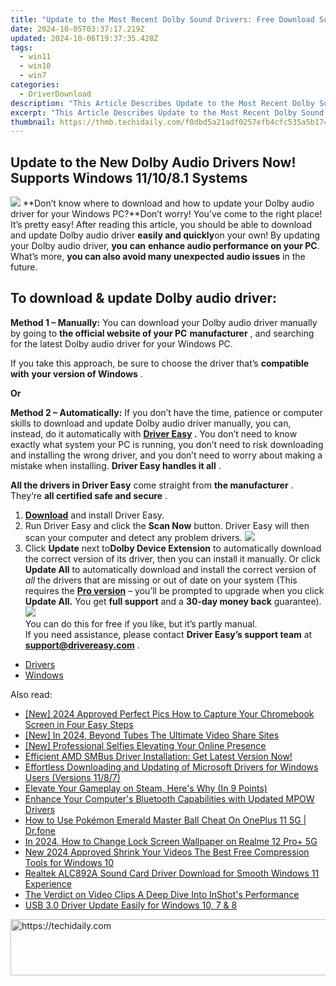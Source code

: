 ```yaml
---
title: "Update to the Most Recent Dolby Sound Drivers: Free Download Supports Windows 11/10/8.1 Users"
date: 2024-10-05T03:37:17.219Z
updated: 2024-10-06T19:37:35.428Z
tags:
  - win11
  - win10
  - win7
categories:
  - DriverDownload
description: "This Article Describes Update to the Most Recent Dolby Sound Drivers: Free Download Supports Windows 11/10/8.1 Users"
excerpt: "This Article Describes Update to the Most Recent Dolby Sound Drivers: Free Download Supports Windows 11/10/8.1 Users"
thumbnail: https://thmb.techidaily.com/f0dbd5a21adf0257efb4cfc535a5b1745bbe68be5c6511e0bd704dc50cbfa331.jpg
---
```


## Update to the New Dolby Audio Drivers Now! Supports Windows 11/10/8.1 Systems

![](https://images.drivereasy.com/wp-content/uploads/2019/01/snap000424-300x186.png)   **Don’t know where to download and how to update your Dolby audio driver for your Windows PC?**Don’t worry! You’ve come to the right place! It’s pretty easy! After reading this article, you should be able to download and update Dolby audio driver **easily and quickly**on your own! By updating your Dolby audio driver, **you**  **can**  **enhance audio performance on your PC**. What’s more, **you can also avoid many unexpected audio issues**  in the future.

## **To download & update Dolby audio driver:**

**Method 1 – Manually:**  You can download your Dolby audio driver manually by going to **the official website of your PC** **manufacturer**  , and searching for the latest Dolby audio driver for your Windows PC.

 If you take this approach, be sure to choose the driver that’s **compatible with** **your version of Windows** .

**Or**

**Method 2 – Automatically:**   If you don’t have the time, patience or computer skills to download and update Dolby audio driver manually, you can, instead, do it automatically with **[Driver Easy](https://tools.techidaily.com/drivereasy/download/) .**  You don’t need to know exactly what system your PC is running, you don’t need to risk downloading and installing the wrong driver, and you don’t need to worry about making a mistake when installing. **Driver Easy handles it all** .

**All the drivers in Driver Easy** come straight from **the manufacturer** . They‘re **all certified safe and secure** .

1. **[Download](https://tools.techidaily.com/drivereasy/download/)**  and install Driver Easy.
2. Run Driver Easy and click the **Scan Now**  button. Driver Easy will then scan your computer and detect any problem drivers. ![](https://images.drivereasy.com/wp-content/uploads/2019/01/snap000425.png)
3. Click **Update**  next to**Dolby Device Extension** to automatically download the correct version of its driver, then you can install it manually. Or click **Update All**  to automatically download and install the correct version of _all_  the drivers that are missing or out of date on your system (This requires the **[Pro version](https://tools.techidaily.com/drivereasy/download/)**  – you’ll be prompted to upgrade when you click **Update All.** You get **full support**  and a **30-day money back**  guarantee).  
![](https://images.drivereasy.com/wp-content/uploads/2019/01/snap000426.png)  
 You can do this for free if you like, but it’s partly manual.  
 If you need assistance, please contact **Driver Easy’s support team** at [**support@drivereasy.com**](https://tools.techidaily.com/drivereasy/download/) .

* [Drivers](https://tools.techidaily.com/drivereasy/download/)
* [Windows](https://tools.techidaily.com/drivereasy/download/)

<ins class="adsbygoogle"
     style="display:block"
     data-ad-format="autorelaxed"
     data-ad-client="ca-pub-7571918770474297"
     data-ad-slot="1223367746"></ins>

<ins class="adsbygoogle"
     style="display:block"
     data-ad-client="ca-pub-7571918770474297"
     data-ad-slot="8358498916"
     data-ad-format="auto"
     data-full-width-responsive="true"></ins>

<span class="atpl-alsoreadstyle">Also read:</span>
<div><ul>
<li><a href="https://screen-sharing-recording.techidaily.com/new-2024-approved-perfect-pics-how-to-capture-your-chromebook-screen-in-four-easy-steps/"><u>[New] 2024 Approved Perfect Pics How to Capture Your Chromebook Screen in Four Easy Steps</u></a></li>
<li><a href="https://facebook-video-share.techidaily.com/new-in-2024-beyond-tubes-the-ultimate-video-share-sites/"><u>[New] In 2024, Beyond Tubes The Ultimate Video Share Sites</u></a></li>
<li><a href="https://youtube-tips.techidaily.com/rofessional-selfies-elevating-your-online-presence/"><u>[New] Professional Selfies Elevating Your Online Presence</u></a></li>
<li><a href="https://driver-download.techidaily.com/efficient-amd-smbus-driver-installation-get-latest-version-now/"><u>Efficient AMD SMBus Driver Installation: Get Latest Version Now!</u></a></li>
<li><a href="https://driver-download.techidaily.com/effortless-downloading-and-updating-of-microsoft-drivers-for-windows-users-versions-1187/"><u>Effortless Downloading and Updating of Microsoft Drivers for Windows Users (Versions 11/8/7)</u></a></li>
<li><a href="https://games-able.techidaily.com/elevate-your-gameplay-on-steam-heres-why-in-9-points/"><u>Elevate Your Gameplay on Steam, Here's Why (In 9 Points)</u></a></li>
<li><a href="https://driver-download.techidaily.com/enhance-your-computers-bluetooth-capabilities-with-updated-mpow-drivers/"><u>Enhance Your Computer's Bluetooth Capabilities with Updated MPOW Drivers</u></a></li>
<li><a href="https://android-pokemon-go.techidaily.com/how-to-use-pokemon-emerald-master-ball-cheat-on-oneplus-11-5g-drfone-by-drfone-virtual-android/"><u>How to Use Pokémon Emerald Master Ball Cheat On OnePlus 11 5G | Dr.fone</u></a></li>
<li><a href="https://easy-unlock-android.techidaily.com/in-2024-how-to-change-lock-screen-wallpaper-on-realme-12-proplus-5g-by-drfone-android/"><u>In 2024, How to Change Lock Screen Wallpaper on Realme 12 Pro+ 5G</u></a></li>
<li><a href="https://smart-video-editing.techidaily.com/new-2024-approved-shrink-your-videos-the-best-free-compression-tools-for-windows-10/"><u>New 2024 Approved Shrink Your Videos The Best Free Compression Tools for Windows 10</u></a></li>
<li><a href="https://driver-download.techidaily.com/realtek-alc892a-sound-card-driver-download-for-smooth-windows-11-experience/"><u>Realtek ALC892A Sound Card Driver Download for Smooth Windows 11 Experience</u></a></li>
<li><a href="https://vp-tips.techidaily.com/the-verdict-on-video-clips-a-deep-dive-into-inshots-performance/"><u>The Verdict on Video Clips A Deep Dive Into InShot's Performance</u></a></li>
<li><a href="https://driver-download.techidaily.com/usb-30-driver-update-easily-for-windows-10-7-and-8/"><u>USB 3.0 Driver Update Easily for Windows 10, 7 & 8</u></a></li>
</ul></div>

<!-- affiliate ads begin -->
<a href="https://appsumo.8odi.net/c/5597632/2075475/7443" target="_top" id="2075475">
  <img src="//a.impactradius-go.com/display-ad/7443-2075475" border="0" alt="https://techidaily.com" width="728" height="90"/>
</a>
<img height="0" width="0" src="https://appsumo.8odi.net/i/5597632/2075475/7443" style="position:absolute;visibility:hidden;" border="0" />
<!-- affiliate ads end -->


